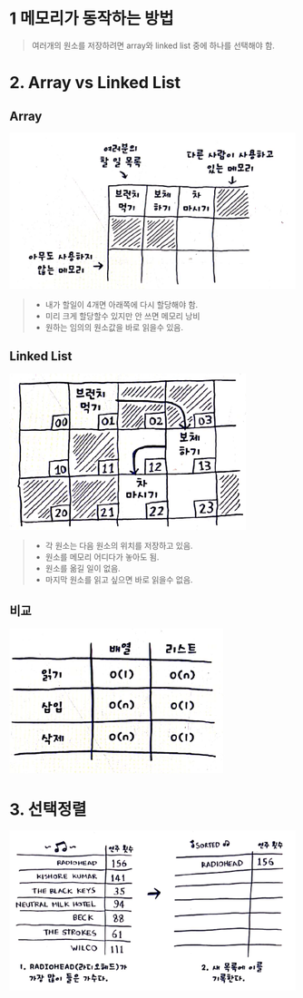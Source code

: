 # 1 메모리가 동작하는 방법
> 여러개의 원소를 저장하려면 array와 linked list 중에 하나를 선택해야 함. 

# 2. Array vs Linked List
## Array
![Array](./images/2-1.png)
> - 내가 할일이 4개면 아래쪽에 다시 할당해야 함.  
> - 미리 크게 할당할수 있지만 안 쓰면 메모리 낭비  
> - 원하는 임의의 원소값을 바로 읽을수 있음. 

## Linked List
![Linked List](./images/2-2.png)
> - 각 원소는 다음 원소의 위치를 저장하고 있음.  
> - 원소를 메모리 어디다가 놓아도 됨. 
> - 원소를 옮길 일이 없음. 
> - 마지막 원소를 읽고 싶으면 바로 읽을수 없음.

## 비교 
![비교](images/2-3.png)

# 3. 선택정렬
![선택정렬](images/2-4.png)